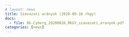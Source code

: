 ```yaml
---
# layout: news
title: Szavazati arányok (2020-09-16 rkgy)
docs:
  - file: 06-Cyberg_20200826_RKGY_szavazati_aranyok.pdf
categories: [news]
---
```


